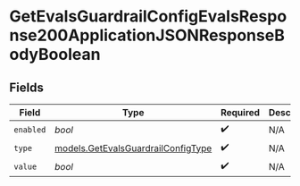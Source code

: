 # GetEvalsGuardrailConfigEvalsResponse200ApplicationJSONResponseBodyBoolean


## Fields

| Field                                                                          | Type                                                                           | Required                                                                       | Description                                                                    |
| ------------------------------------------------------------------------------ | ------------------------------------------------------------------------------ | ------------------------------------------------------------------------------ | ------------------------------------------------------------------------------ |
| `enabled`                                                                      | *bool*                                                                         | :heavy_check_mark:                                                             | N/A                                                                            |
| `type`                                                                         | [models.GetEvalsGuardrailConfigType](../models/getevalsguardrailconfigtype.md) | :heavy_check_mark:                                                             | N/A                                                                            |
| `value`                                                                        | *bool*                                                                         | :heavy_check_mark:                                                             | N/A                                                                            |